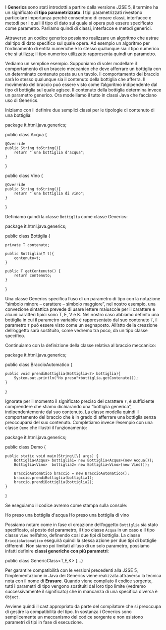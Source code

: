 I **Generics** sono stati introdotti a partire dalla versione J2SE 5, il termine ha un significato di **tipo parametrizzato**. I tipi parametrizzati rivestono particolare importanza perché consentono di creare classi, interfacce e metodi per i quali il tipo di dato sul quale si opera può essere specificato come parametro. Parliamo quindi di classi, interfacce e metodi generici.

Attraverso un codice generico possiamo realizzare un algoritmo che astrae dal tipo di dato specifico sul quale opera. Ad esempio un algoritmo per l’ordinamento di entità numeriche è lo stesso qualunque sia il tipo numerico che si utilizza; il tipo numerico utilizzato rappresenta quindi un parametro.

Vediamo un semplice esempio. Supponiamo di voler modellare il comportamento di un braccio meccanico che deve afferrare un bottiglia con un determinato contenuto posta su un tavolo. Il comportamento del braccio sarà lo stesso qualunque sia il contenuto della bottiglia che afferra. Il movimento del braccio può essere visto come l’algoritmo indipendente dal tipo di bottiglia sul quale agisce. Il contenuto della bottiglia determina invece un parametro generico. Ora modelliamo il tutto in classi Java che facciano uso di Generics.

Iniziamo con il definire due semplici classi per le tipologie di contenuto di una bottiglia:

package it.html.java.generics;

public class Acqua {

	@Override
	public String toString(){
		return " una bottiglia d'acqua";
	}
}
 

public class Vino {

	@Override
	public String toString(){
		return " una bottiglia di vino";
	}
}
 

Definiamo quindi la classe `Bottiglia` come classe Generics:

package it.html.java.generics;

public class Bottiglia<T> {

	private T contenuto;

	public Bottiglia(T t){
		contenuto=t;
	}
	
	public T getContenuto() {
		return contenuto;
	}
	
}

Una classe Generics specifica l’uso di un parametro di tipo con la notazione “simbolo minore – carattere – simbolo maggiore”, nel nostro esempio, una convezione sintattica prevede di usare lettere maiuscole per il carattere e alcuni caratteri tipici sono T, E, V e K. Nel nostro caso abbiamo definito una bottiglia in cui il parametro variabile è rappresentato dal suo contenuto `T`, il parametro `T` può essere visto come un segnaposto. All’atto della creazione dell’oggetto sarà sostituito, come vedremo tra poco, da un tipo classe specifico.

Continuiamo con la definizione della classe relativa al braccio meccanico:

package it.html.java.generics;

public class BraccioAutomatico {

	public void prendiBottiglia(Bottiglia<?> bottiglia){
		System.out.println("Ho preso"+bottiglia.getContenuto());
	}
}

Ignorate per il momento il significato preciso del carattere `?`, è sufficiente comprendere che stiamo dichiarando una “bottiglia generica”, indipendentemente dal suo contenuto. La classe modella quindi il comportamento del braccio che è in grado di afferrare una bottiglia senza preoccuparsi del suo contenuto. Completiamo invece l’esempio con una classe `Demo` che illustri il funzionamento:

package it.html.java.generics;

public class Demo {

	public static void main(String\[\] args) {
		Bottiglia<Acqua> bottiglia1= new Bottiglia<Acqua>(new Acqua());
		Bottiglia<Vino>  bottiglia2= new Bottiglia<Vino>(new Vino());
		
		BraccioAutomatico braccio = new BraccioAutomatico();
		braccio.prendiBottiglia(bottiglia1);
		braccio.prendiBottiglia(bottiglia2);
	}

}

Se eseguiamo il codice avremo come stampa sulla console:

Ho preso una bottiglia d'acqua
Ho preso una bottiglia di vino

Possiamo notare come in fase di creazione dell’oggetto `Bottiglia` sia stato specificato, al posto del parametro, il tipo classe `Acqua` in un caso e il tipo classe `Vino` nell’altro, definendo cosi due tipi di bottiglia. La classe `BraccioAutomatico` eseguirà quindi la stessa azione per due tipi di bottiglie differenti. Non siamo poi limitati all’uso di un solo parametro, possiamo infatti definire **classi generiche con più parametri**:

public class GenericClass<T,E,K> {...}

Per garantire compatibilità con le versioni precedenti alla J2SE 5, l’implementazione in Java dei Generics viene realizzata attraverso la tecnica nota con il nome di **Erasure**. Quando viene compilato il codice sorgente, tutti i parametri di tipo vengono sostituiti dal loro tipo limite (vedremo successivamente il significato) che in mancanza di una specifica diversa è `Object`.

Avviene quindi il cast appropriato da parte del compilatore che si preoccupa di gestire la compatibilità del tipo. In sostanza i Generics sono semplicemente un meccanismo del codice sorgente e non esistono parametri di tipi in fase di esecuzione.